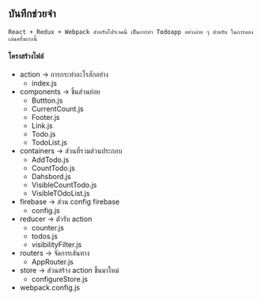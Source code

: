 ## บันทึกช่วยจำ
    React + Redux + Webpack สำหรับโปรเจคนี้ เป็นการทำ Todoapp อย่างง่าย ๆ สำหรับ ในการลองเล่นครั้งแรกนี้

#### โครงสร้างไฟล์
- action               -> การกระทำอะไรสักอย่่าง
    - index.js
- components           -> ชิ้นส่วนย่อย
    - Buttton.js
    - CurrentCount.js
    - Footer.js
    - Link.js
    - Todo.js
    - TodoList.js
- containers           -> ส่วนที่รวมส่วนประกอบ
    -  AddTodo.js
    -  CountTodo.js     
    -  Dahsbord.js
    - VisibleCountTodo.js
    - VisibleTOdoList.js
- firebase             -> ส่วน config firebase
    - config.js
- reducer              -> ตัวรับ ​action
    - counter.js
    - todos.js
    - visibilityFilter.js   
- routers              -> จัดการเส้นทาง
    - AppRouter.js
- store                -> ส่วนสร้าง action ขึ้นมาใหม่
    - configureStore.js
- webpack.config.js
